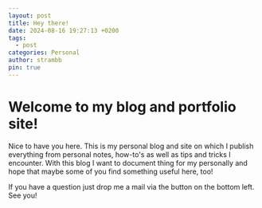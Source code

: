 ```yaml
---
layout: post
title: Hey there!
date: 2024-08-16 19:27:13 +0200
tags:
  - post
categories: Personal
author: strambb
pin: true
---
```

# Welcome to my blog and portfolio site!

Nice to have you here. This is my personal blog and site on which I publish everything from personal notes, how-to's as well as tips and tricks I encounter. With this blog I want to document thing for my personally and hope that maybe some of you find something useful here, too! 

If you have a question just drop me a mail via the button on the bottom left. See you!
